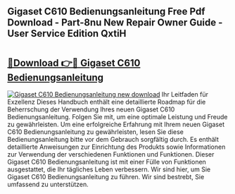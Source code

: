 ## Gigaset C610 Bedienungsanleitung Free Pdf Download - Part-8nu New Repair Owner Guide - User Service Edition QxtiH

# <h2><a href="http://df1kwk.blite.top/?on=Gigaset+C610+Bedienungsanleitung">🔗Download 👉🔴 Gigaset C610 Bedienungsanleitung</a></h2>

[![Gigaset C610 Bedienungsanleitung new download](https://i.imgur.com/lujVjoI.png)](http://df1kwk.blite.top/?on=Gigaset+C610+Bedienungsanleitung)
Ihr Leitfaden für Exzellenz Dieses Handbuch enthält eine detaillierte Roadmap für die Beherrschung der Verwendung Ihres neuen Gigaset C610 Bedienungsanleitung. Folgen Sie mit, um eine optimale Leistung und Freude zu gewährleisten. Um eine erfolgreiche Erfahrung mit Ihrem neuen Gigaset C610 Bedienungsanleitung zu gewährleisten, lesen Sie diese Bedienungsanleitung bitte vor dem Gebrauch sorgfältig durch. Es enthält detaillierte Anweisungen zur Einrichtung des Produkts sowie Informationen zur Verwendung der verschiedenen Funktionen und Funktionen. Dieser Gigaset C610 Bedienungsanleitung ist mit einer Fülle von Funktionen ausgestattet, die Ihr tägliches Leben verbessern. Wir sind hier, um Sie Gigaset C610 Bedienungsanleitung zu führen. Wir sind bestrebt, Sie umfassend zu unterstützen.
